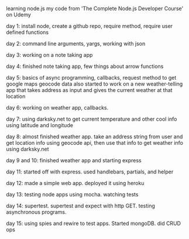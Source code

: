 learning node.js
my code from 'The Complete Node.js Developer Course' on Udemy

day 1: install node, create a github repo, require method, require user defined functions

day 2: command line arguments, yargs, working with json

day 3: working on a note taking app

day 4: finished note taking app, few things about arrow functions

day 5: basics of async programming, callbacks, request method to get google maps geocode data
      also started to work on a new weather-telling app that takes address as input and gives the current weather at that location

day 6: working on weather app, callbacks.

day 7: using darksky.net to get current temperature and other cool info using latitude and longitude

day 8: almost finished weather app. take an address string from user and get location info using geocode api, then use that info to get weather info using darksky.net

day 9 and 10: finished weather app and starting express

day 11: started off with express. used handlebars, partials, and helper

day 12: made a simple web app. deployed it using heroku

day 13: testing node apps using mocha. watching tests

day 14: supertest. supertest and expect with http GET. testing asynchronous programs.

day 15: using spies and rewire to test apps. Started mongoDB. did CRUD ops
